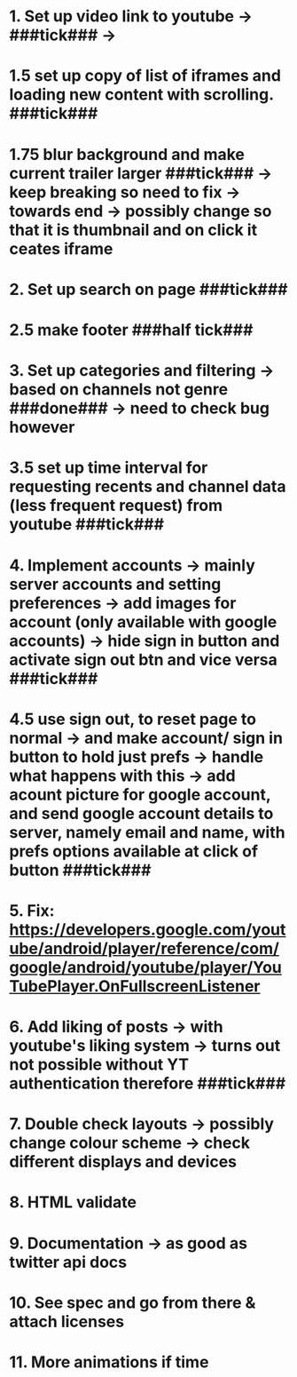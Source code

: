 # 1. Set up video link to youtube -> ###tick### ->
# 1.5 set up copy of list of iframes and loading new content with scrolling. ###tick###
# 1.75 blur background and make current trailer larger	###tick### -> keep breaking so need to fix -> towards end -> possibly change so that it is thumbnail and on click it ceates iframe
# 2. Set up search on page	###tick###
# 2.5 make footer ###half tick###
# 3. Set up categories and filtering -> based on channels not genre ###done### -> need to check bug however
# 3.5 set up time interval for requesting recents and channel data (less frequent request) from youtube ###tick###

# 4. Implement accounts -> mainly server accounts and setting preferences -> add images for account (only available with google accounts) -> hide sign in button and activate sign out btn and vice versa ###tick###
# 4.5 use sign out, to reset page to normal -> and make account/ sign in button to hold just prefs -> handle what happens with this -> add acount picture for google account, and send google account details to server, namely email and name, with prefs options available at click of button ###tick###
# 5. Fix: https://developers.google.com/youtube/android/player/reference/com/google/android/youtube/player/YouTubePlayer.OnFullscreenListener
# 6. Add liking of posts -> with youtube's liking system -> turns out not possible without YT authentication therefore ###tick###
# 7. Double check layouts -> possibly change colour scheme -> check different displays and devices
# 8. HTML validate
# 9. Documentation -> as good as twitter api docs
# 10. See spec and go from there & attach licenses
# 11. More animations if time

